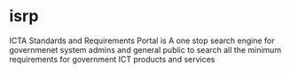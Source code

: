 # isrp
ICTA Standards and Requirements Portal is A one stop search engine for governmenet system admins and general public to search all the minimum requirements for government ICT products and services
